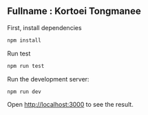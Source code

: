 ## Fullname : Kortoei Tongmanee

First, install dependencies

```bash
npm install
```

Run test

```bash
npm run test
```

Run the development server:

```bash
npm run dev
```

Open [http://localhost:3000](http://localhost:3000) to see the result.
